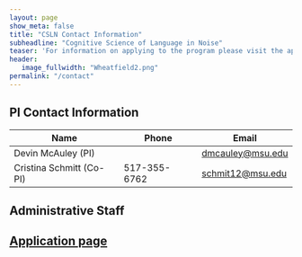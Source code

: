 ```yaml
---
layout: page
show_meta: false
title: "CSLN Contact Information"
subheadline: "Cognitive Science of Language in Noise"
teaser: 'For information on applying to the program please visit the application page'
header:
   image_fullwidth: "Wheatfield2.png"
permalink: "/contact"
---
```

## PI Contact Information

| Name                       | Phone       | Email                                      |
|---------------------------|--------------|--------------------------------------------|
| Devin McAuley (PI)        |              | [dmcauley@msu.edu](mailto:dmcauley@msu.edu)|
| Cristina Schmitt (Co-PI)  | 517-355-6762 | [schmit12@msu.edu](mailto:schmit12@msu.edu)|

## Administrative Staff

## [Application page](/apply)
